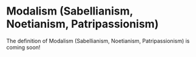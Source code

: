# Modalism (Sabellianism, Noetianism, Patripassionism)
The definition of Modalism (Sabellianism, Noetianism, Patripassionism) is coming soon!
